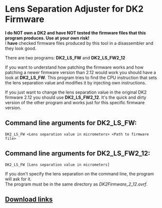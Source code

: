 # Lens Separation Adjuster for DK2 Firmware

**I do NOT own a DK2 and have NOT tested the firmware files that this program produces. Use at your own risk!**  
I **have** checked firmware files produced by this tool in a disassembler and they look good.

There are two programs: **DK2_LS_FW** and **DK2_LS_FW2_12**

If you want to understand how patching the firmware works and how patching a newer firmware version than 2.12 would work you should have a look at **DK2_LS_FW**. This program tries to find the CPU instruction that sets the lens separation value and modifies it by injecting own instructions.

If you just want to change the lens separation value in the original DK2 firmware 2.12 you should use **DK2_LS_FW2_12**. It's the quick and dirty version of the other program and works just for this specific firmware version.

## Command line arguments for DK2_LS_FW:  
    DK2_LS_FW <Lens separation value in micrometers> <Path to firmware file>

## Command line arguments for DK2_LS_FW2_12:  
    DK2_LS_FW [Lens separation value in micrometers]  
If you don't specify the lens separation on the command line, the program will ask for it.  
The program must be in the same directory as *DK2Firmware_2_12.ovrf*.

## [Download links](https://github.com/nairol/DK2-Firmware-Patcher/releases)